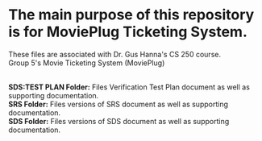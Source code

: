 # The main purpose of this repository is for MoviePlug Ticketing System.
 These files are associated with Dr. Gus Hanna's CS 250 course.<br />
Group 5's Movie Ticketing System (MoviePlug)<br /><br />


**SDS:TEST PLAN Folder:** Files Verification Test Plan document as well as supporting documentation. <br />
**SRS Folder:** Files versions of SRS document as well as supporting documentation.<br />
**SDS Folder:** Files versions of SDS document as well as supporting documentation.<br />
